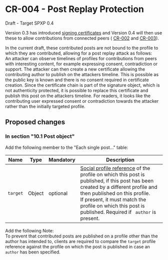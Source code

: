 # CR-004 - Post Replay Protection
Draft - Target SPXP 0.4

Version 0.3 has introduced [signing certificates](https://github.com/spxp/spxp-specs/blob/v0.3/SPXP-Spec.md#82-authorized-signing-keys)
and Version 0.4 will then use these to allow contributions from connected peers (
[CR-002](https://github.com/spxp/spxp-specs/blob/master/ChangeRequests/CR-002_PublishToConnectedProfile.md) and
[CR-003](https://github.com/spxp/spxp-specs/blob/master/ChangeRequests/CR-003_CommentsAndReactions.md)).

In the current draft, these contributed posts are not bound to the profile to which they are contributed, allowing
for a post replay attack as follows:  
An attacker can observe timelines of profiles for contributions from peers with interesting content, for example
expressing consent, contradiction or support. The attacker can then create a new certificate allowing the contributing
author to publish on the attackers timeline. This is possible as the public key is known and there is no consent
required in certificate creation. Since the certificate chain is part of the signature object, which is not authenticity
protected, it is possible to replace this certificate and publish this post on the attackers timeline. For readers,
it looks like the contributing user expressed consent or contradiction towards the attacker rather than the initially
targeted profile.

## Proposed changes

### In section "10.1 Post object"
Add the following member to the "Each single post..." table:

| Name | Type | Mandatory | Description |
|---|---|---|---|
| `target` | Object | optional | [Social profile reference](#6-profile-reference-object) of the profile on which this post is published, if this post has been created by a different profile and then published on this profile. <br/> If present, it must match the profile on which this post is published. Required if ` author` is present. |

Add the following Note:  
To prevent that contributed posts are published on a profile other than the author has intended to, clients are required
to compare the `target` profile reference against the profile on which the post is published in case an `author` has
been specified.
